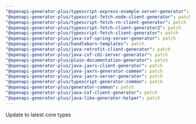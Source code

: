 ```yaml
---
"@openapi-generator-plus/typescript-express-example-server-generator": patch
"@openapi-generator-plus/typescript-fetch-node-client-generator": patch
"@openapi-generator-plus/typescript-fetch-rn-client-generator": patch
"@openapi-generator-plus/typescript-fetch-client-generator2": patch
"@openapi-generator-plus/typescript-fetch-client-generator": patch
"@openapi-generator-plus/java-cxf-spring-server-generator": patch
"@openapi-generator-plus/handlebars-templates": patch
"@openapi-generator-plus/java-retrofit-client-generator": patch
"@openapi-generator-plus/java-cxf-cdi-server-generator": patch
"@openapi-generator-plus/plain-documentation-generator": patch
"@openapi-generator-plus/java-jaxrs-client-generator": patch
"@openapi-generator-plus/java-jaxrs-generator-common": patch
"@openapi-generator-plus/java-jaxrs-server-generator": patch
"@openapi-generator-plus/typescript-generator-common": patch
"@openapi-generator-plus/generator-common": patch
"@openapi-generator-plus/java-cxf-client-generator": patch
"@openapi-generator-plus/java-like-generator-helper": patch
---
```


Update to latest core types
